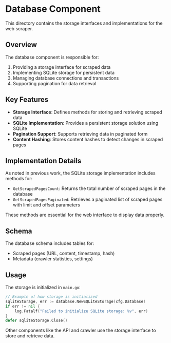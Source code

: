 # Database Component

This directory contains the storage interfaces and implementations for the web scraper.

## Overview

The database component is responsible for:

1. Providing a storage interface for scraped data
2. Implementing SQLite storage for persistent data
3. Managing database connections and transactions
4. Supporting pagination for data retrieval

## Key Features

- **Storage Interface**: Defines methods for storing and retrieving scraped data
- **SQLite Implementation**: Provides a persistent storage solution using SQLite
- **Pagination Support**: Supports retrieving data in paginated form
- **Content Hashing**: Stores content hashes to detect changes in scraped pages

## Implementation Details

As noted in previous work, the SQLite storage implementation includes methods for:
- `GetScrapedPagesCount`: Returns the total number of scraped pages in the database
- `GetScrapedPagesPaginated`: Retrieves a paginated list of scraped pages with limit and offset parameters

These methods are essential for the web interface to display data properly.

## Schema

The database schema includes tables for:
- Scraped pages (URL, content, timestamp, hash)
- Metadata (crawler statistics, settings)

## Usage

The storage is initialized in `main.go`:

```go
// Example of how storage is initialized
sqliteStorage, err := database.NewSQLiteStorage(cfg.Database)
if err != nil {
    log.Fatalf("Failed to initialize SQLite storage: %v", err)
}
defer sqliteStorage.Close()
```

Other components like the API and crawler use the storage interface to store and retrieve data.
